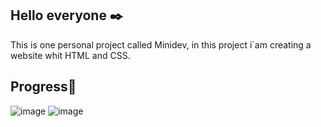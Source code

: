## **Hello everyone ✒️**
This is one personal project called Minidev, in this project i´am creating a website whit HTML and CSS.
## **Progress🔨**

![image](https://github.com/user-attachments/assets/9a8d911c-6a55-4c8d-9e77-9d2bedc400ea)
![image](https://github.com/user-attachments/assets/78d6f22b-825c-4100-bacd-05e324825712)


